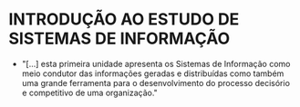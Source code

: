 # INTRODUÇÃO AO ESTUDO DE SISTEMAS DE INFORMAÇÃO

- "[...] esta primeira unidade apresenta os Sistemas de Informação como meio condutor das informações geradas e distribuídas como também uma grande ferramenta para o desenvolvimento do processo decisório e competitivo de uma organização."

